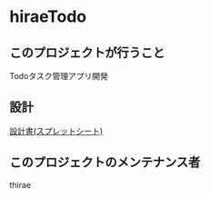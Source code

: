 # hiraeTodo
## このプロジェクトが行うこと
Todoタスク管理アプリ開発

## 設計
[設計書(スプレットシート)](https://docs.google.com/spreadsheets/d/14c1GGiMfZeAoZ1VMjrjYuNrHBSO5kJt11ZsheuguDn8/edit?usp=sharing)

## このプロジェクトのメンテナンス者
thirae
